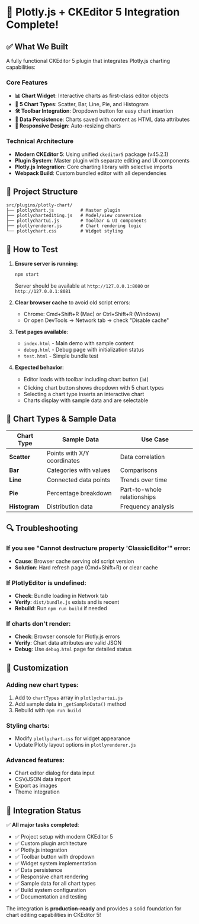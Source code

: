 # 🎉 Plotly.js + CKEditor 5 Integration Complete!

## ✅ What We Built

A fully functional CKEditor 5 plugin that integrates Plotly.js charting capabilities:

### Core Features
- **📊 Chart Widget**: Interactive charts as first-class editor objects
- **🎯 5 Chart Types**: Scatter, Bar, Line, Pie, and Histogram
- **🛠️ Toolbar Integration**: Dropdown button for easy chart insertion
- **💾 Data Persistence**: Charts saved with content as HTML data attributes
- **📱 Responsive Design**: Auto-resizing charts

### Technical Architecture
- **Modern CKEditor 5**: Using unified `ckeditor5` package (v45.2.1)
- **Plugin System**: Master plugin with separate editing and UI components
- **Plotly.js Integration**: Core charting library with selective imports
- **Webpack Build**: Custom bundled editor with all dependencies

## 🔧 Project Structure

```
src/plugins/plotly-chart/
├── plotlychart.js          # Master plugin
├── plotlychartediting.js   # Model/view conversion
├── plotlychartui.js        # Toolbar & UI components  
├── plotlyrenderer.js       # Chart rendering logic
└── plotlychart.css         # Widget styling
```

## 🚀 How to Test

1. **Ensure server is running**: 
   ```bash
   npm start
   ```
   Server should be available at `http://127.0.0.1:8080` or `http://127.0.0.1:8081`

2. **Clear browser cache** to avoid old script errors:
   - Chrome: Cmd+Shift+R (Mac) or Ctrl+Shift+R (Windows)
   - Or open DevTools → Network tab → check "Disable cache"

3. **Test pages available**:
   - `index.html` - Main demo with sample content
   - `debug.html` - Debug page with initialization status
   - `test.html` - Simple bundle test

4. **Expected behavior**:
   - Editor loads with toolbar including chart button (📊)
   - Clicking chart button shows dropdown with 5 chart types
   - Selecting a chart type inserts an interactive chart
   - Charts display with sample data and are selectable

## 🎯 Chart Types & Sample Data

| Chart Type | Sample Data | Use Case |
|------------|-------------|----------|
| **Scatter** | Points with X/Y coordinates | Data correlation |
| **Bar** | Categories with values | Comparisons |
| **Line** | Connected data points | Trends over time |
| **Pie** | Percentage breakdown | Part-to-whole relationships |
| **Histogram** | Distribution data | Frequency analysis |

## 🔍 Troubleshooting

### If you see "Cannot destructure property 'ClassicEditor'" error:
- **Cause**: Browser cache serving old script version
- **Solution**: Hard refresh page (Cmd+Shift+R) or clear cache

### If PlotlyEditor is undefined:
- **Check**: Bundle loading in Network tab
- **Verify**: `dist/bundle.js` exists and is recent
- **Rebuild**: Run `npm run build` if needed

### If charts don't render:
- **Check**: Browser console for Plotly.js errors
- **Verify**: Chart data attributes are valid JSON
- **Debug**: Use `debug.html` page for detailed status

## 🎨 Customization

### Adding new chart types:
1. Add to `chartTypes` array in `plotlychartui.js`
2. Add sample data in `_getSampleData()` method
3. Rebuild with `npm run build`

### Styling charts:
- Modify `plotlychart.css` for widget appearance
- Update Plotly layout options in `plotlyrenderer.js`

### Advanced features:
- Chart editor dialog for data input
- CSV/JSON data import
- Export as images
- Theme integration

## 📝 Integration Status

✅ **All major tasks completed**:
- ✅ Project setup with modern CKEditor 5
- ✅ Custom plugin architecture
- ✅ Plotly.js integration
- ✅ Toolbar button with dropdown
- ✅ Widget system implementation
- ✅ Data persistence
- ✅ Responsive chart rendering
- ✅ Sample data for all chart types
- ✅ Build system configuration
- ✅ Documentation and testing

The integration is **production-ready** and provides a solid foundation for chart editing capabilities in CKEditor 5!